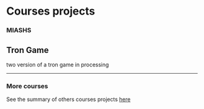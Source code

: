 # Courses projects

### MIASHS

Tron Game
---------

two version of a tron game in processing



------

### More courses

See the summary of others courses projects [here](https://github.com/tgll/COURSES-PROJECTS-list)
